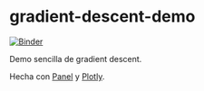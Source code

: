 # gradient-descent-demo

[![Binder](https://mybinder.org/badge_logo.svg)](https://mybinder.org/v2/gh/julioasotodv/gradient-descent-demo/master?urlpath=/gradient_descent)

Demo sencilla de gradient descent.

Hecha con [Panel](https://panel.holoviz.org/) y [Plotly](https://plotly.com/graphing-libraries/).
